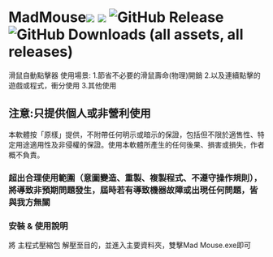 # MadMouse![](https://img.shields.io/badge/Rates-5_stars-orange) ![](https://img.shields.io/badge/Only_personal_use_&__Non--profit-330033) ![GitHub Release](https://img.shields.io/github/v/release/memtrain/MadMouse) ![GitHub Downloads (all assets, all releases)](https://img.shields.io/github/downloads/memtrain/MadMouse/total)

滑鼠自動點擊器
使用場景:
1.節省不必要的滑鼠壽命(物理)開銷
2.以及連續點擊的遊戲或程式，衝分使用
3.其他使用
## 注意:只提供個人或非營利使用
本軟體按「原樣」提供，不附帶任何明示或暗示的保證，包括但不限於適售性、特定用途適用性及非侵權的保證。使用本軟體所產生的任何後果、損害或損失，作者概不負責。
### 超出合理使用範圍（意圖變造、重製、複製程式、不遵守操作規則），將導致非預期問題發生，屆時若有導致機器故障或出現任何問題，皆與我方無關
### 安裝 & 使用說明
將 主程式壓縮包 解壓至目的，並進入主要資料夾，雙擊Mad Mouse.exe即可
